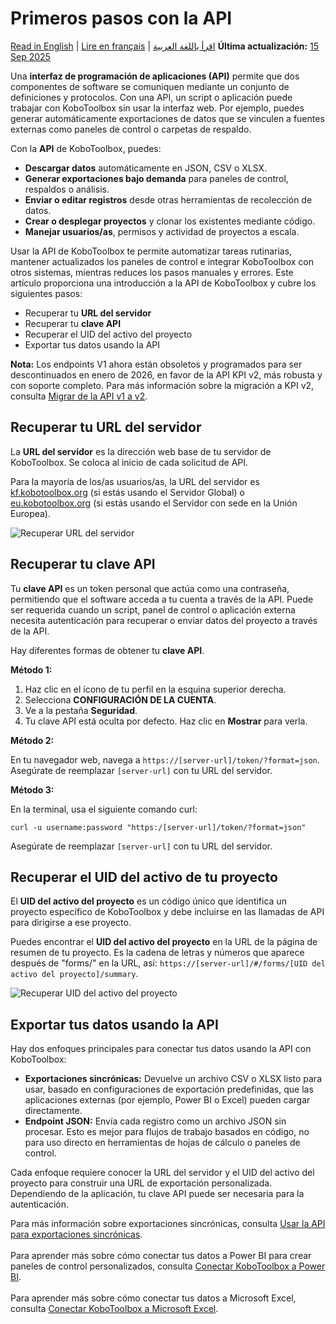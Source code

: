 # Primeros pasos con la API
<a href="../api.html">Read in English</a> | <a href="../fr/api.html">Lire en français</a> | <a href="../ar/api.html">اقرأ باللغة العربية</a>
**Última actualización:** <a href="https://github.com/kobotoolbox/docs/blob/24c740499cf305ed0e9bece1dde237b9b23a05c0/source/api.md" class="reference">15 Sep 2025</a>

Una **interfaz de programación de aplicaciones (API)** permite que dos componentes de software se comuniquen mediante un conjunto de definiciones y protocolos. Con una API, un script o aplicación puede trabajar con KoboToolbox sin usar la interfaz web. Por ejemplo, puedes generar automáticamente exportaciones de datos que se vinculen a fuentes externas como paneles de control o carpetas de respaldo.

Con la **API** de KoboToolbox, puedes:

- **Descargar datos** automáticamente en JSON, CSV o XLSX.
- **Generar exportaciones bajo demanda** para paneles de control, respaldos o análisis.
- **Enviar o editar registros** desde otras herramientas de recolección de datos.
- **Crear o desplegar proyectos** y clonar los existentes mediante código.
- **Manejar usuarios/as**, permisos y actividad de proyectos a escala.

Usar la API de KoboToolbox te permite automatizar tareas rutinarias, mantener actualizados los paneles de control e integrar KoboToolbox con otros sistemas, mientras reduces los pasos manuales y errores. Este artículo proporciona una introducción a la API de KoboToolbox y cubre los siguientes pasos:

- Recuperar tu **URL del servidor**
- Recuperar tu **clave API**
- Recuperar el UID del activo del proyecto
- Exportar tus datos usando la API

<p class="note">
    <strong>Nota:</strong> Los endpoints V1 ahora están obsoletos y programados para ser descontinuados en enero de 2026, en favor de la API KPI v2, más robusta y con soporte completo. Para más información sobre la migración a KPI v2, consulta <a href="migrating_api.html">Migrar de la API v1 a v2</a>.
</p>

## Recuperar tu URL del servidor
La **URL del servidor** es la dirección web base de tu servidor de KoboToolbox. Se coloca al inicio de cada solicitud de API.

Para la mayoría de los/as usuarios/as, la URL del servidor es [kf.kobotoolbox.org](https://kf.kobotoolbox.org/) (si estás usando el Servidor Global) o [eu.kobotoolbox.org](https://eu.kobotoolbox.org/) (si estás usando el Servidor con sede en la Unión Europea). 

![Recuperar URL del servidor](images/api/server_URL.png) 

## Recuperar tu clave API
Tu **clave API** es un token personal que actúa como una contraseña, permitiendo que el software acceda a tu cuenta a través de la API. Puede ser requerida cuando un script, panel de control o aplicación externa necesita autenticación para recuperar o enviar datos del proyecto a través de la API. 

Hay diferentes formas de obtener tu **clave API**.

**Método 1:**

1. Haz clic en el ícono de tu perfil en la esquina superior derecha.
2. Selecciona **CONFIGURACIÓN DE LA CUENTA**.
3. Ve a la pestaña **Seguridad**.
4. Tu clave API está oculta por defecto. Haz clic en **Mostrar** para verla.
   
**Método 2:**

En tu navegador web, navega a `https://[server-url]/token/?format=json`. Asegúrate de reemplazar `[server-url]` con tu URL del servidor.

**Método 3:**

En la terminal, usa el siguiente comando curl:

`curl -u username:password "https:/[server-url]/token/?format=json"`

Asegúrate de reemplazar `[server-url]` con tu URL del servidor.

## Recuperar el UID del activo de tu proyecto

El **UID del activo del proyecto** es un código único que identifica un proyecto específico de KoboToolbox y debe incluirse en las llamadas de API para dirigirse a ese proyecto. 

Puedes encontrar el **UID del activo del proyecto** en la URL de la página de resumen de tu proyecto. Es la cadena de letras y números que aparece después de "forms/" en la URL, así: `https://[server-url]/#/forms/[UID del activo del proyecto]/summary`.

![Recuperar UID del activo del proyecto](images/api/project_UID.png)

## Exportar tus datos usando la API

Hay dos enfoques principales para conectar tus datos usando la API con KoboToolbox:

- **Exportaciones sincrónicas:** Devuelve un archivo CSV o XLSX listo para usar, basado en configuraciones de exportación predefinidas, que las aplicaciones externas (por ejemplo, Power BI o Excel) pueden cargar directamente.
- **Endpoint JSON:** Envía cada registro como un archivo JSON sin procesar. Esto es mejor para flujos de trabajo basados en código, no para uso directo en herramientas de hojas de cálculo o paneles de control.
  
Cada enfoque requiere conocer la URL del servidor y el UID del activo del proyecto para construir una URL de exportación personalizada. Dependiendo de la aplicación, tu clave API puede ser necesaria para la autenticación. 

<p class="note">
    Para más información sobre exportaciones sincrónicas, consulta <a href="synchronous_exports.html">Usar la API para exportaciones sincrónicas</a>. 
<br><br>
Para aprender más sobre cómo conectar tus datos a Power BI para crear paneles de control personalizados, consulta <a href="pulling_data_into_powerbi.html">Conectar KoboToolbox a Power BI</a>. 
<br><br>
Para aprender más sobre cómo conectar tus datos a Microsoft Excel, consulta <a href="pulling_data_into_excelquery.html">Conectar KoboToolbox a Microsoft Excel</a>.
</p>